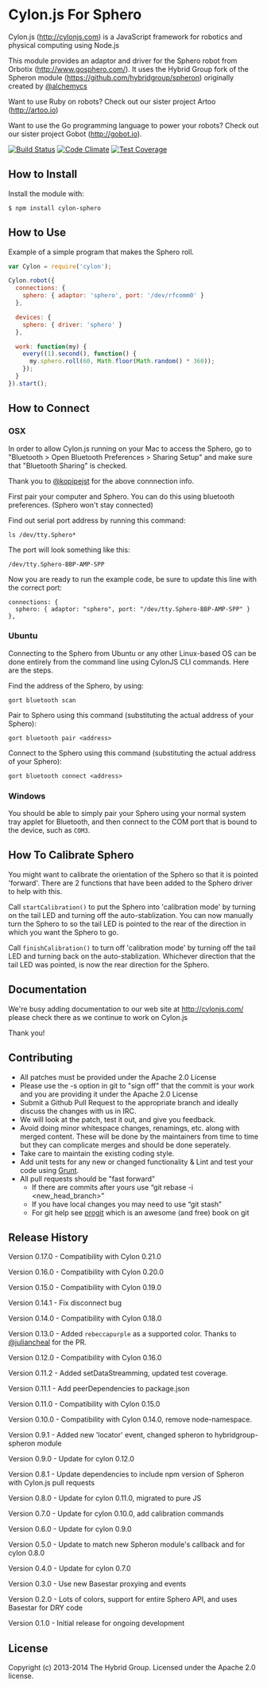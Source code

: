 # Cylon.js For Sphero

Cylon.js (http://cylonjs.com) is a JavaScript framework for robotics and physical computing using Node.js

This module provides an adaptor and driver for the Sphero robot from Orbotix (http://www.gosphero.com/). It uses the Hybrid Group fork of the Spheron module (https://github.com/hybridgroup/spheron) originally created by [@alchemycs](https://github.com/alchemycs)

Want to use Ruby on robots? Check out our sister project Artoo (http://artoo.io)

Want to use the Go programming language to power your robots? Check out our sister project Gobot (http://gobot.io).

[![Build Status](https://secure.travis-ci.org/hybridgroup/cylon-sphero.png?branch=master)](http://travis-ci.org/hybridgroup/cylon-sphero) [![Code Climate](https://codeclimate.com/github/hybridgroup/cylon-sphero/badges/gpa.svg)](https://codeclimate.com/github/hybridgroup/cylon-sphero) [![Test Coverage](https://codeclimate.com/github/hybridgroup/cylon-sphero/badges/coverage.svg)](https://codeclimate.com/github/hybridgroup/cylon-sphero)

## How to Install

Install the module with:

    $ npm install cylon-sphero

## How to Use

Example of a simple program that makes the Sphero roll.

```javascript
var Cylon = require('cylon');

Cylon.robot({
  connections: {
    sphero: { adaptor: 'sphero', port: '/dev/rfcomm0' }
  },

  devices: {
    sphero: { driver: 'sphero' }
  },

  work: function(my) {
    every((1).second(), function() {
      my.sphero.roll(60, Math.floor(Math.random() * 360));
    });
  }
}).start();
```

## How to Connect

### OSX

In order to allow Cylon.js running on your Mac to access the Sphero, go to "Bluetooth > Open Bluetooth Preferences > Sharing Setup" and make sure that "Bluetooth Sharing" is checked.

Thank you to [@kopipejst](https://github.com/kopipejst) for the above connnection info.

First pair your computer and Sphero. You can do this using bluetooth preferences. (Sphero won't stay connected)

Find out serial port address by running this command:

    ls /dev/tty.Sphero*

The port will look something like this:

    /dev/tty.Sphero-BBP-AMP-SPP

Now you are ready to run the example code, be sure to update this line with the correct port:

    connections: {
      sphero: { adaptor: "sphero", port: "/dev/tty.Sphero-BBP-AMP-SPP" }
    },

### Ubuntu

Connecting to the Sphero from Ubuntu or any other Linux-based OS can be done entirely from the command line
using CylonJS CLI commands. Here are the steps.

Find the address of the Sphero, by using:

    gort bluetooth scan

Pair to Sphero using this command (substituting the actual address of your Sphero):

    gort bluetooth pair <address>

Connect to the Sphero using this command (substituting the actual address of your Sphero):

    gort bluetooth connect <address>

### Windows

You should be able to simply pair your Sphero using your normal system tray applet for Bluetooth, and then connect to the COM port that is bound to the device, such as `COM3`.

## How To Calibrate Sphero

You might want to calibrate the orientation of the Sphero so that it is pointed 'forward'. There are 2 functions that have been added to the Sphero driver to help with this.

Call `startCalibration()` to put the Sphero into 'calibration mode' by turning on the tail LED and turning off the auto-stablization. You can now manually turn the Sphero to so the tail LED is pointed to the rear of the direction in which you want the Sphero to go.

Call `finishCalibration()` to turn off 'calibration mode' by turning off the tail LED and turning back on the auto-stablization. Whichever direction that the tail LED was pointed, is now the rear direction for the Sphero.

## Documentation

We're busy adding documentation to our web site at http://cylonjs.com/ please check there as we continue to work on Cylon.js

Thank you!

## Contributing

* All patches must be provided under the Apache 2.0 License
* Please use the -s option in git to "sign off" that the commit is your work and you are providing it under the Apache 2.0 License
* Submit a Github Pull Request to the appropriate branch and ideally discuss the changes with us in IRC.
* We will look at the patch, test it out, and give you feedback.
* Avoid doing minor whitespace changes, renamings, etc. along with merged content. These will be done by the maintainers from time to time but they can complicate merges and should be done seperately.
* Take care to maintain the existing coding style.
* Add unit tests for any new or changed functionality & Lint and test your code using [Grunt](http://gruntjs.com/).
* All pull requests should be "fast forward"
  * If there are commits after yours use “git rebase -i <new_head_branch>”
  * If you have local changes you may need to use “git stash”
  * For git help see [progit](http://git-scm.com/book) which is an awesome (and free) book on git

## Release History

Version 0.17.0 - Compatibility with Cylon 0.21.0

Version 0.16.0 - Compatibility with Cylon 0.20.0

Version 0.15.0 - Compatibility with Cylon 0.19.0

Version 0.14.1 - Fix disconnect bug

Version 0.14.0 - Compatibility with Cylon 0.18.0

Version 0.13.0 - Added `rebeccapurple` as a supported color. Thanks to
                 [@juliancheal](https://github.com/juliancheal) for the PR.

Version 0.12.0 - Compatibility with Cylon 0.16.0

Version 0.11.2 - Added setDataStreamming, updated test coverage.

Version 0.11.1 - Add peerDependencies to package.json

Version 0.11.0 - Compatibility with Cylon 0.15.0

Version 0.10.0 - Compatibility with Cylon 0.14.0, remove node-namespace.

Version 0.9.1 - Added new 'locator' event, changed spheron to hybridgroup-spheron module

Version 0.9.0 - Update for cylon 0.12.0

Version 0.8.1 - Update dependencies to include npm version of Spheron with Cylon.js pull requests

Version 0.8.0 - Update for cylon 0.11.0, migrated to pure JS

Version 0.7.0 - Update for cylon 0.10.0, add calibration commands

Version 0.6.0 - Update for cylon 0.9.0

Version 0.5.0 - Update to match new Spheron module's callback and for cylon 0.8.0

Version 0.4.0 - Update for cylon 0.7.0

Version 0.3.0 - Use new Basestar proxying and events

Version 0.2.0 - Lots of colors, support for entire Sphero API, and uses Basestar for DRY code

Version 0.1.0 - Initial release for ongoing development

## License
Copyright (c) 2013-2014 The Hybrid Group. Licensed under the Apache 2.0 license.
